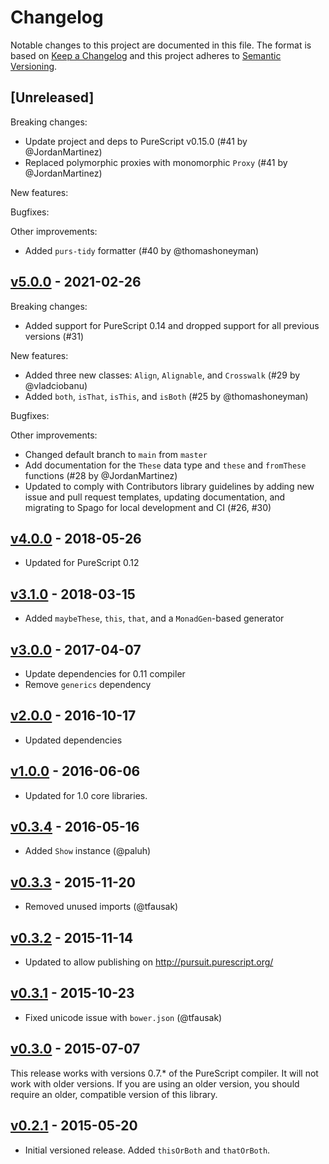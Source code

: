 # Changelog

Notable changes to this project are documented in this file. The format is based on [Keep a Changelog](https://keepachangelog.com/en/1.0.0/) and this project adheres to [Semantic Versioning](https://semver.org/spec/v2.0.0.html).

## [Unreleased]

Breaking changes:
- Update project and deps to PureScript v0.15.0 (#41 by @JordanMartinez)
- Replaced polymorphic proxies with monomorphic `Proxy` (#41 by @JordanMartinez)

New features:

Bugfixes:

Other improvements:
- Added `purs-tidy` formatter (#40 by @thomashoneyman)

## [v5.0.0](https://github.com/purescript-contrib/purescript-these/releases/tag/v5.0.0) - 2021-02-26

Breaking changes:
- Added support for PureScript 0.14 and dropped support for all previous versions (#31)

New features:
- Added three new classes: `Align`, `Alignable`, and `Crosswalk` (#29 by @vladciobanu)
- Added `both`, `isThat`, `isThis`, and `isBoth` (#25 by @thomashoneyman)

Bugfixes:

Other improvements:
- Changed default branch to `main` from `master`
- Add documentation for the `These` data type and `these` and `fromThese` functions (#28 by @JordanMartinez)
- Updated to comply with Contributors library guidelines by adding new issue and pull request templates, updating documentation, and migrating to Spago for local development and CI (#26, #30)

## [v4.0.0](https://github.com/purescript-contrib/purescript-these/releases/tag/v4.0.0) - 2018-05-26

- Updated for PureScript 0.12

## [v3.1.0](https://github.com/purescript-contrib/purescript-these/releases/tag/v3.1.0) - 2018-03-15

- Added `maybeThese`, `this`, `that`, and a `MonadGen`-based generator

## [v3.0.0](https://github.com/purescript-contrib/purescript-these/releases/tag/v3.0.0) - 2017-04-07

- Update dependencies for 0.11 compiler
- Remove `generics` dependency

## [v2.0.0](https://github.com/purescript-contrib/purescript-these/releases/tag/v2.0.0) - 2016-10-17

- Updated dependencies

## [v1.0.0](https://github.com/purescript-contrib/purescript-these/releases/tag/v1.0.0) - 2016-06-06

- Updated for 1.0 core libraries.

## [v0.3.4](https://github.com/purescript-contrib/purescript-these/releases/tag/v0.3.4) - 2016-05-16

- Added `Show` instance (@paluh)

## [v0.3.3](https://github.com/purescript-contrib/purescript-these/releases/tag/v0.3.3) - 2015-11-20

- Removed unused imports (@tfausak)

## [v0.3.2](https://github.com/purescript-contrib/purescript-these/releases/tag/v0.3.2) - 2015-11-14

- Updated to allow publishing on http://pursuit.purescript.org/

## [v0.3.1](https://github.com/purescript-contrib/purescript-these/releases/tag/v0.3.1) - 2015-10-23

- Fixed unicode issue with `bower.json` (@tfausak)

## [v0.3.0](https://github.com/purescript-contrib/purescript-these/releases/tag/v0.3.0) - 2015-07-07

This release works with versions 0.7.\* of the PureScript compiler. It will not work with older versions. If you are using an older version, you should require an older, compatible version of this library.

## [v0.2.1](https://github.com/purescript-contrib/purescript-these/releases/tag/v0.2.1) - 2015-05-20

- Initial versioned release. Added `thisOrBoth` and `thatOrBoth`.
